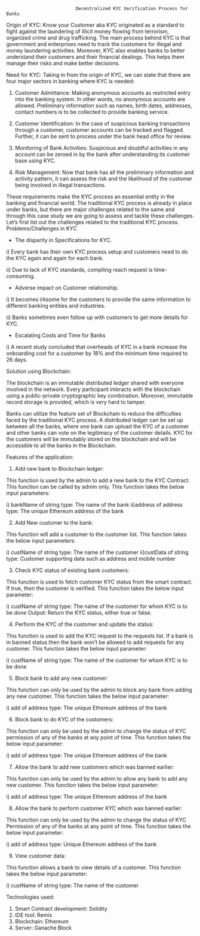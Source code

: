                               Decentralized KYC Verification Process for Banks


Origin of KYC:
Know your Customer aka KYC originated as a standard to fight against the laundering of illicit money flowing from terrorism, organized crime and drug trafficking. The main process behind KYC is that government and enterprises need to track the customers for illegal and money laundering activities. Moreover, KYC also enables banks to better understand their customers and their financial dealings. This helps them manage their risks and make better decisions.


Need for KYC:
Taking in from the origin of KYC, we can state that there are four major sectors in banking where KYC is needed:

1) Customer Admittance: Making anonymous accounts as restricted entry into the banking system. In    other words, no anonymous accounts are allowed. Preliminary information such as names, birth dates,  addresses, contact numbers is to be collected to provide banking service.

2) Customer Identification: In the case of suspicious banking transactions through a customer, customer accounts can be tracked and flagged. Further, it can be sent to process under the bank head office for review.

3) Monitoring of Bank Activities: Suspicious and doubtful activities in any account can be zeroed in by the bank after understanding its customer base using KYC.

4) Risk Management: Now that bank has all the preliminary information and activity pattern, it can assess the risk and the likelihood of the customer being involved in illegal transactions.

These requirements make the KYC process an essential entity in the banking and financial world. The traditional KYC process is already in place under banks, but there are major challenges related to the same and through this case study we are going to assess and tackle these challenges. Let’s first list out the challenges related to the traditional KYC process.
Problems/Challenges in KYC

 * The disparity in Specifications for KYC.

 i) Every bank has their own KYC process setup and customers need to do the KYC again and again for each bank.

 ii) Due to lack of KYC standards, compiling reach request is time-consuming.

   
* Adverse impact on Customer relationship.

i)  It becomes irksome for the customers to provide the same information to different banking entities and industries.

ii) Banks sometimes even follow up with customers to get more details for KYC.

* Escalating Costs and Time for Banks
      
i) A recent study concluded that overheads of KYC in a bank increase the onboarding cost for a customer by 18% and the minimum time required to 26 days.


Solution using Blockchain:

The blockchain is an immutable distributed ledger shared with everyone involved in the network. Every participant interacts with the blockchain using a public-private cryptographic key combination. Moreover, immutable record storage is provided, which is very hard to tamper.

Banks can utilize the feature set of Blockchain to reduce the difficulties faced by the traditional KYC process. A distributed ledger can be set up between all the banks, where one bank can upload the KYC of a customer and other banks can vote on the legitimacy of the customer details. KYC for the customers will be immutably stored on the blockchain and will be accessible to all the banks in the Blockchain.


Features of the application:

1. Add new bank to Blockchain ledger:

This function is used by the admin to add a new bank to the KYC Contract. This function can be called by admin only. This function takes the below input parameters:

i) bankName of string type: The name of the bank
ii)address of address type: The unique Ethereum address of the bank
 

2. Add New customer to the bank:

This function will add a customer to the customer list. This function takes the below input parameters:

i) custName of string type:  The name of the customer
ii)custData of string type: Customer supporting data such as address and mobile number
 

3. Check KYC status of existing bank customers:

This function is used to fetch customer KYC status from the smart contract. If true, then the customer is verified. This function takes the below input parameter:

i) custName of string type: The name of the customer for whom KYC is to be done
   Output: Return the KYC status, either true or false.

 
4. Perform the KYC of the customer and update the status:

This function is used to add the KYC request to the requests list. If a bank is in banned status then the bank won’t be allowed to add requests for any customer. This function takes the below input parameter:

i) custName of string type: The name of the customer for whom KYC is to be done
 

5. Block bank to add any new customer:

This function can only be used by the admin to block any bank from adding any new customer. This function takes the below input parameter:

i) add of address type: The unique Ethereum address of the bank
 

6. Block bank to do KYC of the customers:

This function can only be used by the admin to change the status of KYC permission of any of the banks at any point of time. This function takes the below input parameter:

i) add of address type: The unique Ethereum address of the bank
 

7. Allow the bank to add new customers which was banned earlier:

This function can only be used by the admin to allow any bank to add any new customer. This function takes the below input parameter:

i) add of address type: The unique Ethereum address of the bank
 

 8. Allow the bank to perform customer KYC which was banned earlier:

This function can only be used by the admin to change the status of KYC Permission of any of the banks at any point of time. This function takes the below input parameter:

i) add of address type: Unique Ethereum address of the bank
 

9. View customer data:

This function allows a bank to view details of a customer. This function takes the below input parameter:

i) custName of string type: The name of the customer



Technologies used:

1) Smart Contract development: Solidity
2) IDE tool: Remix
3) Blockchain: Ethereum
4) Server: Ganache Block

